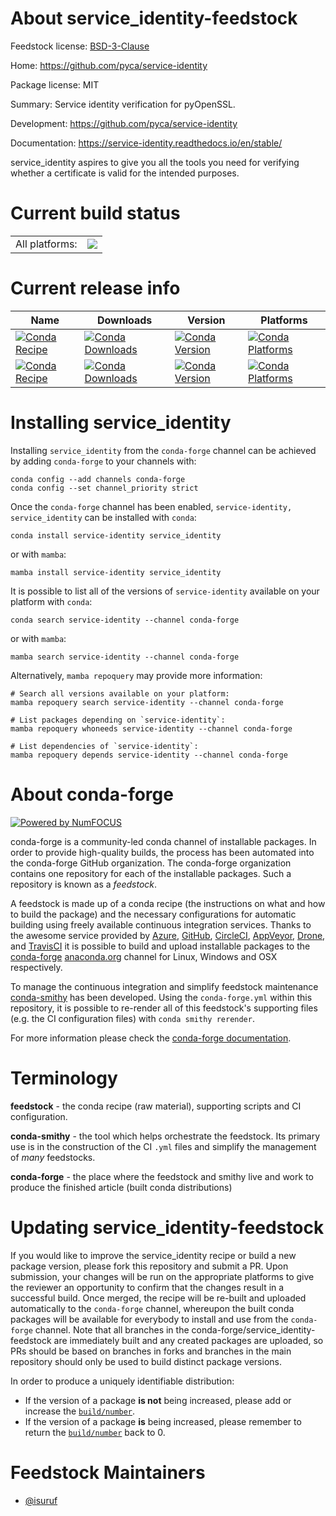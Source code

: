 About service_identity-feedstock
================================

Feedstock license: [BSD-3-Clause](https://github.com/conda-forge/service_identity-feedstock/blob/main/LICENSE.txt)

Home: https://github.com/pyca/service-identity

Package license: MIT

Summary: Service identity verification for pyOpenSSL.

Development: https://github.com/pyca/service-identity

Documentation: https://service-identity.readthedocs.io/en/stable/

service_identity aspires to give you all the tools you need for verifying
whether a certificate is valid for the intended purposes.


Current build status
====================


<table><tr><td>All platforms:</td>
    <td>
      <a href="https://dev.azure.com/conda-forge/feedstock-builds/_build/latest?definitionId=4585&branchName=main">
        <img src="https://dev.azure.com/conda-forge/feedstock-builds/_apis/build/status/service_identity-feedstock?branchName=main">
      </a>
    </td>
  </tr>
</table>

Current release info
====================

| Name | Downloads | Version | Platforms |
| --- | --- | --- | --- |
| [![Conda Recipe](https://img.shields.io/badge/recipe-service--identity-green.svg)](https://anaconda.org/conda-forge/service-identity) | [![Conda Downloads](https://img.shields.io/conda/dn/conda-forge/service-identity.svg)](https://anaconda.org/conda-forge/service-identity) | [![Conda Version](https://img.shields.io/conda/vn/conda-forge/service-identity.svg)](https://anaconda.org/conda-forge/service-identity) | [![Conda Platforms](https://img.shields.io/conda/pn/conda-forge/service-identity.svg)](https://anaconda.org/conda-forge/service-identity) |
| [![Conda Recipe](https://img.shields.io/badge/recipe-service_identity-green.svg)](https://anaconda.org/conda-forge/service_identity) | [![Conda Downloads](https://img.shields.io/conda/dn/conda-forge/service_identity.svg)](https://anaconda.org/conda-forge/service_identity) | [![Conda Version](https://img.shields.io/conda/vn/conda-forge/service_identity.svg)](https://anaconda.org/conda-forge/service_identity) | [![Conda Platforms](https://img.shields.io/conda/pn/conda-forge/service_identity.svg)](https://anaconda.org/conda-forge/service_identity) |

Installing service_identity
===========================

Installing `service_identity` from the `conda-forge` channel can be achieved by adding `conda-forge` to your channels with:

```
conda config --add channels conda-forge
conda config --set channel_priority strict
```

Once the `conda-forge` channel has been enabled, `service-identity, service_identity` can be installed with `conda`:

```
conda install service-identity service_identity
```

or with `mamba`:

```
mamba install service-identity service_identity
```

It is possible to list all of the versions of `service-identity` available on your platform with `conda`:

```
conda search service-identity --channel conda-forge
```

or with `mamba`:

```
mamba search service-identity --channel conda-forge
```

Alternatively, `mamba repoquery` may provide more information:

```
# Search all versions available on your platform:
mamba repoquery search service-identity --channel conda-forge

# List packages depending on `service-identity`:
mamba repoquery whoneeds service-identity --channel conda-forge

# List dependencies of `service-identity`:
mamba repoquery depends service-identity --channel conda-forge
```


About conda-forge
=================

[![Powered by
NumFOCUS](https://img.shields.io/badge/powered%20by-NumFOCUS-orange.svg?style=flat&colorA=E1523D&colorB=007D8A)](https://numfocus.org)

conda-forge is a community-led conda channel of installable packages.
In order to provide high-quality builds, the process has been automated into the
conda-forge GitHub organization. The conda-forge organization contains one repository
for each of the installable packages. Such a repository is known as a *feedstock*.

A feedstock is made up of a conda recipe (the instructions on what and how to build
the package) and the necessary configurations for automatic building using freely
available continuous integration services. Thanks to the awesome service provided by
[Azure](https://azure.microsoft.com/en-us/services/devops/), [GitHub](https://github.com/),
[CircleCI](https://circleci.com/), [AppVeyor](https://www.appveyor.com/),
[Drone](https://cloud.drone.io/welcome), and [TravisCI](https://travis-ci.com/)
it is possible to build and upload installable packages to the
[conda-forge](https://anaconda.org/conda-forge) [anaconda.org](https://anaconda.org/)
channel for Linux, Windows and OSX respectively.

To manage the continuous integration and simplify feedstock maintenance
[conda-smithy](https://github.com/conda-forge/conda-smithy) has been developed.
Using the ``conda-forge.yml`` within this repository, it is possible to re-render all of
this feedstock's supporting files (e.g. the CI configuration files) with ``conda smithy rerender``.

For more information please check the [conda-forge documentation](https://conda-forge.org/docs/).

Terminology
===========

**feedstock** - the conda recipe (raw material), supporting scripts and CI configuration.

**conda-smithy** - the tool which helps orchestrate the feedstock.
                   Its primary use is in the construction of the CI ``.yml`` files
                   and simplify the management of *many* feedstocks.

**conda-forge** - the place where the feedstock and smithy live and work to
                  produce the finished article (built conda distributions)


Updating service_identity-feedstock
===================================

If you would like to improve the service_identity recipe or build a new
package version, please fork this repository and submit a PR. Upon submission,
your changes will be run on the appropriate platforms to give the reviewer an
opportunity to confirm that the changes result in a successful build. Once
merged, the recipe will be re-built and uploaded automatically to the
`conda-forge` channel, whereupon the built conda packages will be available for
everybody to install and use from the `conda-forge` channel.
Note that all branches in the conda-forge/service_identity-feedstock are
immediately built and any created packages are uploaded, so PRs should be based
on branches in forks and branches in the main repository should only be used to
build distinct package versions.

In order to produce a uniquely identifiable distribution:
 * If the version of a package **is not** being increased, please add or increase
   the [``build/number``](https://docs.conda.io/projects/conda-build/en/latest/resources/define-metadata.html#build-number-and-string).
 * If the version of a package **is** being increased, please remember to return
   the [``build/number``](https://docs.conda.io/projects/conda-build/en/latest/resources/define-metadata.html#build-number-and-string)
   back to 0.

Feedstock Maintainers
=====================

* [@isuruf](https://github.com/isuruf/)

